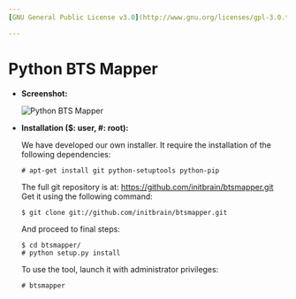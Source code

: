 ```yaml
---
[GNU General Public License v3.0](http://www.gnu.org/licenses/gpl-3.0.txt)

---
```


Python BTS Mapper
=================

*   **Screenshot:**

    ![Python BTS Mapper](https://raw.github.com/initbrain/btsmapper/master/btsmapper/images/screenshot.png)


*   **Installation ($: user, #: root):**

    We have developed our own installer.
    It require the installation of the following dependencies:

        # apt-get install git python-setuptools python-pip

    The full git repository is at: <https://github.com/initbrain/btsmapper.git>
    Get it using the following command:

        $ git clone git://github.com/initbrain/btsmapper.git

    And proceed to final steps:

        $ cd btsmapper/
        # python setup.py install

    To use the tool, launch it with administrator privileges:

        # btsmapper
